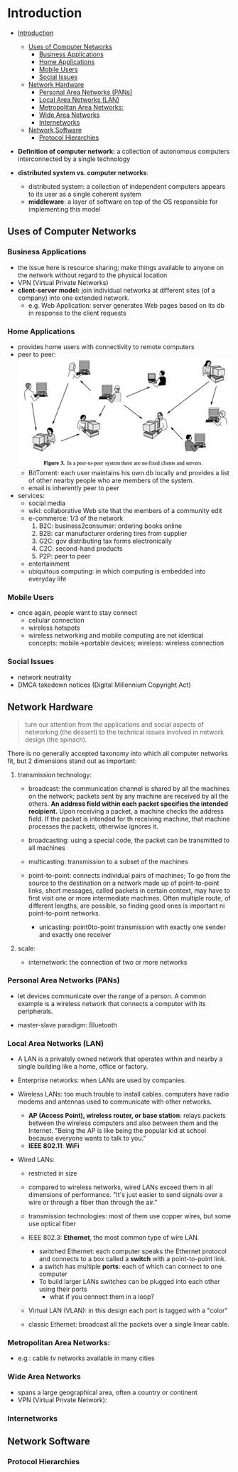 # Introduction

- [Introduction](#introduction)
  - [Uses of Computer Networks](#uses-of-computer-networks)
    - [Business Applications](#business-applications)
    - [Home Applications](#home-applications)
    - [Mobile Users](#mobile-users)
    - [Social Issues](#social-issues)
  - [Network Hardware](#network-hardware)
    - [Personal Area Networks (PANs)](#personal-area-networks-pans)
    - [Local Area Networks (LAN)](#local-area-networks-lan)
    - [Metropolitan Area Networks:](#metropolitan-area-networks)
    - [Wide Area Networks](#wide-area-networks)
    - [Internetworks](#internetworks)
  - [Network Software](#network-software)
    - [Protocol Hierarchies](#protocol-hierarchies)

- **Definition of computer network:** a collection of autonomous computers interconnected by a single technology
- **distributed system vs. computer networks**: 
  - distributed system: a collection of independent computers appears to its user as a single coherent system
  - **middleware**: a layer of software on top of the OS responsible for implementing this model
  
## Uses of Computer Networks
### Business Applications
- the issue here is resource sharing; make things available to anyone on the network without regard to the physical location
- VPN (Virtual Private Networks)
- **client-server model:** join individual networks at different sites (of a company) into one extended network.
  - e.g. Web Application: server generates Web pages based on its db in response to the client requests

### Home Applications
- provides home users with connectivity to remote computers
- peer to peer: ![](attach/fig3.p2p_network.png)
  - BitTorrent: each user maintains his own db locally and provides a list of other nearby people who are members of the system. 
  - email is inherently peer to peer
- services:
  - social media
  - wiki: collaborative Web site that the members of a community edit
  - e-commerce: 1/3 of the network
    1. B2C: business2consumer: ordering books online
    2. B2B: car manufacturer ordering tires from supplier
    3. G2C: gov distributing tax forms electronically
    4. C2C: second-hand products
    5. P2P: peer to peer
  - entertainment
  - ubiquitous computing: in which computing is embedded into everyday life
  
### Mobile Users
- once again, people want to stay connect
  - cellular connection
  - wireless hotspots
  - wireless networking and mobile computing are not identical concepts: mobile->portable devices; wireless: wireless connection

### Social Issues
- network neutrality
- DMCA takedown notices (Digital Millennium Copyright Act)


## Network Hardware
> turn our attention from the applications and social aspects of networking (the dessert) to the technical issues involved in network design (the spinach). 

There is no generally accepted taxonomy into which all computer networks fit, but 2 dimensions stand out as important:
1. transmission technology:
    - broadcast: the communication channel is shared by all the machines on the network; packets sent by any machine are received by all the others. **An address field within each packet specifies the intended recipient.** Upon receiving a packet, a machine checks the address field. If the packet is intended for th receiving machine, that machine processes the packets, otherwise ignores it.
    - broadcasting: using a special code, the packet can be transmitted to all machines
    - multicasting: transmission to a subset of the machines

    - point-to-point: connects individual pairs of machines; To go from the source to the destination on a network made up of point-to-point links, short messages, called packets in certain context, may have to first visit one or more intermediate machines. Often multiple route, of different lengths, are possible, so finding good ones is important ni point-to-point networks.
      - unicasting: point0to-point transmission with exactly one sender and exactly one receiver


2. scale:
    - internetwork: the connection of two or more networks

### Personal Area Networks (PANs)
- let devices communicate over the range of a person. A common example is a wireless network that connects a computer with its peripherals.

- master-slave paradigm: Bluetooth

### Local Area Networks (LAN)
- A LAN is a privately owned network that operates within and nearby a single building like a home, office or factory.

- Enterprise networks: when LANs are used by companies.

- Wireless LANs: too much trouble to install cables. computers have radio modems and antennas used to communicate with other networks.
  - **AP (Access Point), wireless router, or base station**: relays packets between the wireless computers and also between them and the Internet. "Being the AP is like being the popular kid at school because everyone wants to talk to you."
  - **IEEE 802.11**: **WiFi**

- Wired LANs:
  - restricted in size

  - compared to wireless networks, wired LANs exceed them in all dimensions of performance. "It's just easier to send signals over a wire or through a fiber than through the air."

  - transmission technologies: most of them use copper wires, but some use optical fiber

  - IEEE 802.3: **Ethernet**, the most common type of wire LAN.
    - switched Ethernet: each computer speaks the Ethernet protocol and connects to a box called a **switch** with a point-to-point link.
    - a switch has multiple **ports**: each of which can connect to one computer
    - To build larger LANs switches can be plugged into each other using their ports
      - what if you connect them in a loop? 

  - Virtual LAN (VLAN): in this design each port is tagged with a "color"

  - classic Ethernet: broadcast all the packets over a single linear cable.

### Metropolitan Area Networks:
- e.g.: cable tv networks available in many cities

### Wide Area Networks
- spans a large geographical area, often a country or continent
- VPN (Virtual Private Network): 

### Internetworks

## Network Software

### Protocol Hierarchies
